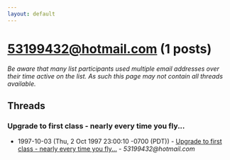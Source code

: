 ```yaml
---
layout: default
---
```


# 53199432@hotmail.com (1 posts)

_Be aware that many list participants used multiple email addresses over their time active on the list. As such this page may not contain all threads available._

## Threads

### Upgrade to first class - nearly every time you fly...
+ 1997-10-03 (Thu, 2 Oct 1997 23:00:10 -0700 (PDT)) - [Upgrade to first class - nearly every time you fly...](/archive/1997/10/9e40bcce42e96f2035edcba159e8bc64ea873fae81b1821dbc16c649d91899a9) - _53199432@hotmail.com_

